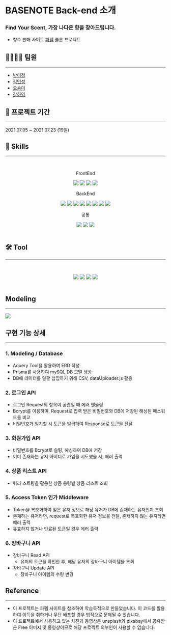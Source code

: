 # BASENOTE Back-end 소개

### Find Your Scent, 가장 나다운 향을 찾아드립니다.

- 향수 판매 사이트 [파펨](https://paffem.me/) 클론 프로젝트

## 💁‍♀️💁‍♂️ 팀원

---

- [박미정](https://github.com/undefinedP)
- [김민성](https://github.com/Minseongkimm)
- [오송미](https://github.com/songmiO)
- [감하영](https://github.com/iamhayoung)

## 📆 프로젝트 기간

---

2021.07.05 ~ 2021.07.23 (19일)

## 🔑 Skills

---

<br/>
<p align="center">
FrontEnd
<p align="center">
<img src="https://img.shields.io/badge/React-61DAFB?style=flat&logo=React&logoColor=black"/></a>
<img src="https://img.shields.io/badge/ReactRouter-CA4245?style=flat&logo=ReactRouter&logoColor=black"/></a>
<img src="https://img.shields.io/badge/ Sass-CC6699?style=flat&logo=Sass&logoColor=white"/></a>
<img src="https://img.shields.io/badge/ JavaScript-F7DF1E?style=flat&logo=JavaScript&logoColor=white"/></a>

<p align="center">
BackEnd
<p align="center">
<img src="https://img.shields.io/badge/ Node.js-339933?style=flat&logo=Node.js&logoColor=white"/></a>
<img src="https://img.shields.io/badge/Nodemon-76D04B?style=flat&logo=Nodemon&logoColor=white"/></a>
<img src="https://img.shields.io/badge/Express-000000?style=flat&logo=Express&logoColor=white"/></a>
<img src="https://img.shields.io/badge/Prisma-2D3748?style=flat&logo=Prisma&logoColor=white"/></a>
<img src="https://img.shields.io/badge/Bcrypt-003A70?style=flat&logo=LetsEncrypt&logoColor=white"/></a>
<img src="https://img.shields.io/badge/JSONWebTokens-000000?style=flat&logo=JSONWebTokens&logoColor=white"/></a>
<img src="https://img.shields.io/badge/Babel-F9DC3E?style=flat&logo=Babel&logoColor=white"/></a>
<img src="https://img.shields.io/badge/MySQL-4479A1?style=flat&logo=MySQL&logoColor=white"/></a>

<p align="center">
공통
<p align="center">
<img src="https://img.shields.io/badge/Git-F05032?style=flat&logo=Git&logoColor=white"/></a>
<img src="https://img.shields.io/badge/ESLint-4B32C3?style=flat&logo=ESLint&logoColor=white"/></a>
<img src="https://img.shields.io/badge/Prettier-F7B93E?style=flat&logo=Prettier&logoColor=white"/></a>

<br/>
<br/>

## 🛠 Tool

---

<br/>
<p align="center">
<img src="https://img.shields.io/badge/Trello-0052CC?style=flat&logo=Trello&logoColor=white"/></a>
<img src="https://img.shields.io/badge/Slack-4A154B?style=flat&logo=Slack&logoColor=white"/></a>
<img src="https://img.shields.io/badge/GitHub-181717?style=flat&logo=GitHub&logoColor=white"/></a>
<img src="https://img.shields.io/badge/Postman-FF6C37?style=flat&logo=Postman&logoColor=white"/></a>
<br/>
<br/>

## Modeling

---

![](https://user-images.githubusercontent.com/50080535/126932519-7a9737d3-b4f7-4966-adc1-6d3b5b461b7b.png)

## 구현 기능 상세

---

### 1. Modeling / Database

- Aquery Tool을 활용하여 ERD 작성
- Prisma를 사용하여 mySQL DB 모델 생성
- DB에 데이터를 일괄 삽입하기 위해 CSV, dataUploader.js 활용

### 2. 로그인 API

- 로그인 Request의 항목이 공란일 때 에러 핸들링
- Bcrypt를 이용하여, Request로 입력 받은 비밀번호와 DB에 저장된 해싱된 패스워드를 비교
- 비밀번호가 일치할 시 토큰을 발급하여 Response로 토큰을 전달

### 3. 회원가입 API

- 비밀번호를 Bcrypt로 솔팅, 해싱하여 DB에 저장
- 이미 존재하는 유저 아이디로 가입을 시도했을 시, 에러 출력

### 4. 상품 리스트 API

- 쿼리 스트링을 활용한 상품 용량별 상품 리스트 조회

### 5. Access Token 인가 Middleware

- Token을 복호화하여 얻은 유저 정보로 해당 유저가 DB에 존재하는 유저인지 조회
- 존재하는 유저라면, request로 복호화한 유저 정보를 전달, 존재하지 않는 유저라면 에러 출력
- 유효하지 않거나 만료된 토큰일 경우 에러 출력

### 6. 장바구니 API

- 장바구니 Read API
  - 유저의 토큰을 확인한 후, 해당 유저의 장바구니 아이템을 조회
- 장바구니 Update API
  - 장바구니 아이템의 수량 변경

## Reference

---

- 이 프로젝트는 파펨 사이트를 참조하여 학습목적으로 만들었습니다. 이 코드를 활용하여 이득을 취하거나 무단 배포할 경우 법적으로 문제될 수 있습니다.
- 이 프로젝트에서 사용하고 있는 사진과 동영상은 unsplash와 pixabay에서 공유받은 Free 이미지 및 동영상이므로 해당 프로젝트 외부인이 사용할 수 없습니다.
